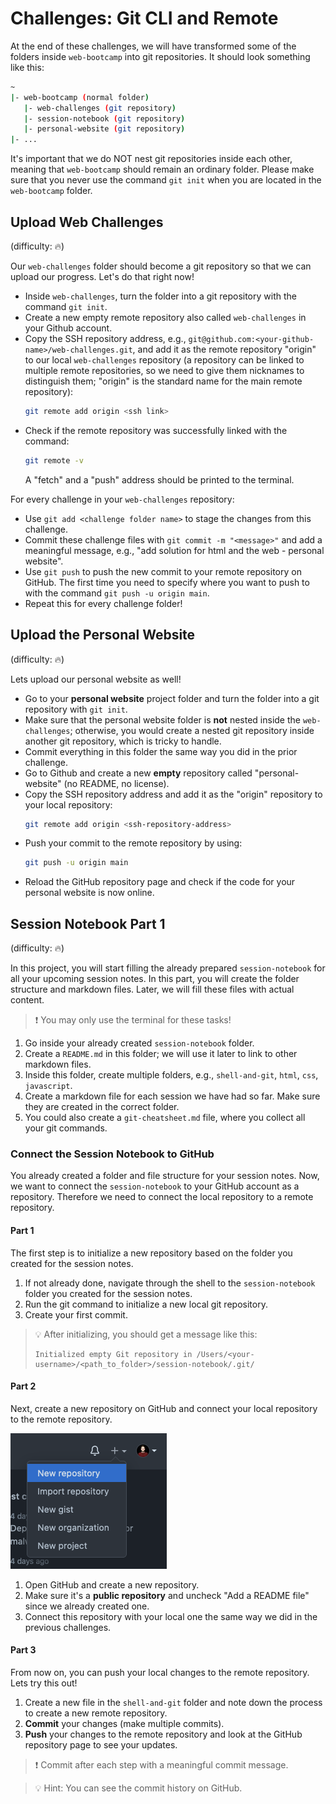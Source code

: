 # Challenges: Git CLI and Remote

At the end of these challenges, we will have transformed some of the folders inside `web-bootcamp` into git repositories. It should look something like this:

```bash
~
|- web-bootcamp (normal folder)
   |- web-challenges (git repository)
   |- session-notebook (git repository)
   |- personal-website (git repository)
|- ...
```

It's important that we do NOT nest git repositories inside each other, meaning that `web-bootcamp` should remain an ordinary folder. Please make sure that you never use the command `git init` when you are located in the `web-bootcamp` folder.

## Upload Web Challenges

(difficulty: 🔥)

Our `web-challenges` folder should become a git repository so that we can upload our progress. Let's do that right now!

- Inside `web-challenges`, turn the folder into a git repository with the command `git init`.
- Create a new empty remote repository also called `web-challenges` in your Github account.
- Copy the SSH repository address, e.g., `git@github.com:<your-github-name>/web-challenges.git`, and add it as the remote repository "origin" to our local `web-challenges` repository (a repository can be linked to multiple remote repositories, so we need to give them nicknames to distinguish them; "origin" is the standard name for the main remote repository):
  ```bash
  git remote add origin <ssh link>
  ```
- Check if the remote repository was successfully linked with the command:
  ```bash
  git remote -v
  ```
  A "fetch" and a "push" address should be printed to the terminal.

For every challenge in your `web-challenges` repository:

- Use `git add <challenge folder name>` to stage the changes from this challenge.
- Commit these challenge files with `git commit -m "<message>"` and add a meaningful message, e.g., "add solution for html and the web - personal website".
- Use `git push` to push the new commit to your remote repository on GitHub. The first time you need to specify where you want to push to with the command `git push -u origin main`.
- Repeat this for every challenge folder!

## Upload the Personal Website

(difficulty: 🔥)

Lets upload our personal website as well!

- Go to your **personal website** project folder and turn the folder into a git repository with `git init`.
- Make sure that the personal website folder is **not** nested inside the `web-challenges`; otherwise, you would create a nested git repository inside another git repository, which is tricky to handle.
- Commit everything in this folder the same way you did in the prior challenge.
- Go to Github and create a new **empty** repository called "personal-website" (no README, no license).
- Copy the SSH repository address and add it as the "origin" repository to your local repository:
  ```bash
  git remote add origin <ssh-repository-address>
  ```
- Push your commit to the remote repository by using:
  ```bash
  git push -u origin main
  ```
- Reload the GitHub repository page and check if the code for your personal website is now online.

## Session Notebook Part 1

(difficulty: 🔥)

In this project, you will start filling the already prepared `session-notebook` for all your upcoming session notes. In this part, you will create the folder structure and markdown files. Later, we will fill these files with actual content.

> ❗️ You may only use the terminal for these tasks!

1. Go inside your already created `session-notebook` folder.
2. Create a `README.md` in this folder; we will use it later to link to other markdown files.
3. Inside this folder, create multiple folders, e.g., `shell-and-git`, `html`, `css`, `javascript`.
4. Create a markdown file for each session we have had so far. Make sure they are created in the correct folder.
5. You could also create a `git-cheatsheet.md` file, where you collect all your git commands.

### Connect the Session Notebook to GitHub

You already created a folder and file structure for your session notes. Now, we want to connect the `session-notebook` to your GitHub account as a repository. Therefore we need to connect the local repository to a remote repository.

#### Part 1

The first step is to initialize a new repository based on the folder you created for the session notes.

1. If not already done, navigate through the shell to the `session-notebook` folder you created for the session notes.
2. Run the git command to initialize a new local git repository.
3. Create your first commit.

> 💡 After initializing, you should get a message like this:
>
> ```
> Initialized empty Git repository in /Users/<your-username>/<path_to_folder>/session-notebook/.git/
> ```

#### Part 2

Next, create a new repository on GitHub and connect your local repository to the remote repository.

![Create a new GitHub repository](assets/create-new-repository.png)

1.  Open GitHub and create a new repository.
2.  Make sure it's a **public repository** and uncheck "Add a README file" since we already created one.
3.  Connect this repository with your local one the same way we did in the previous challenges.

#### Part 3

From now on, you can push your local changes to the remote repository. Lets try this out!

1. Create a new file in the `shell-and-git` folder and note down the process to create a new remote repository.
2. **Commit** your changes (make multiple commits).
3. **Push** your changes to the remote repository and look at the GitHub repository page to see your updates.

> ❗️ Commit after each step with a meaningful commit message.

> 💡 Hint: You can see the commit history on GitHub.
